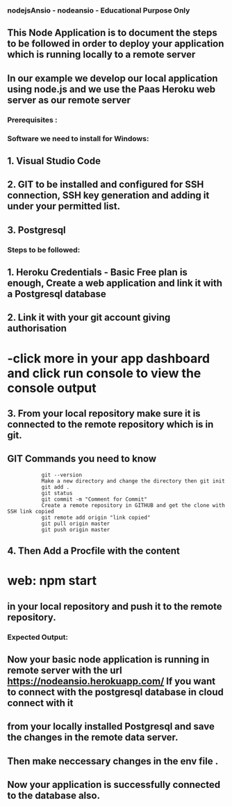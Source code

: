 ### nodejsAnsio   - nodeansio - Educational Purpose Only
##  This Node Application is to document the steps to be followed in order to deploy your application which is running locally to a remote server
##  In our example we develop our local application using node.js and we use the Paas Heroku web server as our remote server
###  Prerequisites :

###  Software we need to install for Windows:
##     1. Visual Studio Code
##     2. GIT to be installed and configured for SSH connection, SSH key generation and adding it under your permitted list.
##     3. Postgresql


###   Steps to be followed:
##     1. Heroku Credentials - Basic Free plan is enough, Create a web application and link it with a Postgresql database 
##     2. Link it with your git account giving authorisation 
#           -click more in your app dashboard and click run console to view the console output
##     3. From your local repository make sure it is connected to the remote repository which is in git.
##        GIT Commands you need to know
               git --version
               Make a new directory and change the directory then git init
               git add .
               git status
               git commit -m "Comment for Commit"
               Create a remote repository in GITHUB and get the clone with SSH link copied
               git remote add origin "link copied"
               git pull origin master
               git push origin master
               
##     4. Then Add a Procfile with the content 
#                web: npm start
##        in your local repository and push it to the remote repository.

### Expected Output:
## Now your basic node application is running in remote server with the url https://nodeansio.herokuapp.com/ If you want to connect with the postgresql database in cloud connect with it 
## from your locally installed Postgresql and save the changes in the remote data server.
## Then make neccessary changes in the env file .
## Now your application is successfully connected to the database also.


